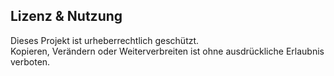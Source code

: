 ## Lizenz & Nutzung
Dieses Projekt ist urheberrechtlich geschützt.  
Kopieren, Verändern oder Weiterverbreiten ist ohne ausdrückliche Erlaubnis verboten.
